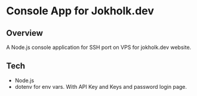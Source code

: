 # Console App for Jokholk.dev

## Overview

A Node.js console application for SSH port on VPS for jokholk.dev website.

## Tech

- Node.js
- dotenv for env vars. With API Key and Keys and password login page.
